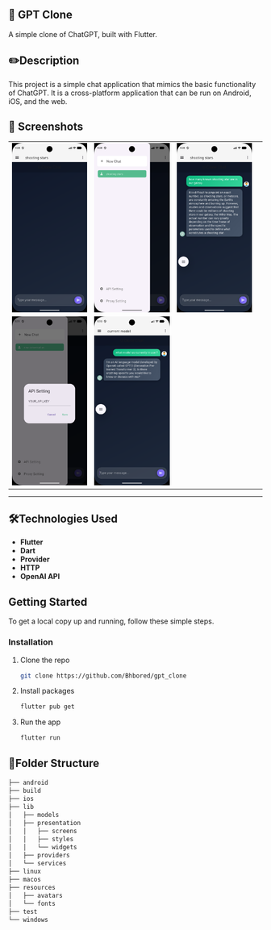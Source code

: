 ## 🤖 GPT Clone

A simple clone of ChatGPT, built with Flutter.

## ✏️Description

This project is a simple chat application that mimics the basic functionality of ChatGPT. It is a cross-platform application that can be run on Android, iOS, and the web.
## 📸 Screenshots

|                                                                                                                    |                                                                                                                    |                                                                                                                    |                                                                                                                    |
| :----------------------------------------------------------------------------------------------------------------: | :----------------------------------------------------------------------------------------------------------------: | :----------------------------------------------------------------------------------------------------------------: | :----------------------------------------------------------------------------------------------------------------: |
| ![1](https://github.com/Bhbored/gpt_clone/blob/main/screenshots/Screenshot_1761592103.png) | ![2](https://github.com/Bhbored/gpt_clone/blob/main/screenshots/Screenshot_1761592106.png) | ![3](https://github.com/Bhbored/gpt_clone/blob/main/screenshots/Screenshot_1761592141.png) | 
| ![4](https://github.com/Bhbored/gpt_clone/blob/main/screenshots/Screenshot_1761592277.png) | ![5](https://github.com/Bhbored/gpt_clone/blob/main/screenshots/Screenshot_1761592416.png) | 

---
## 🛠️Technologies Used

*   **Flutter**
*   **Dart**
*   **Provider**
*   **HTTP**
*   **OpenAI API**

## Getting Started

To get a local copy up and running, follow these simple steps.

### Installation

1.  Clone the repo
    ```sh
    git clone https://github.com/Bhbored/gpt_clone
    ```
2.  Install packages
    ```sh
    flutter pub get
    ```
3.  Run the app
    ```sh
    flutter run
    ```

## 📂Folder Structure

```
├── android
├── build
├── ios
├── lib
│   ├── models
│   ├── presentation
│   │   ├── screens
│   │   ├── styles
│   │   └── widgets
│   ├── providers
│   └── services
├── linux
├── macos
├── resources
│   ├── avatars
│   └── fonts
├── test
└── windows
```




